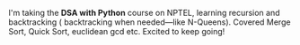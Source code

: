 I'm taking the **DSA with Python** course on NPTEL, learning recursion and backtracking ( backtracking when needed—like N-Queens). Covered Merge Sort, Quick Sort, euclidean gcd etc. Excited to keep going! 

